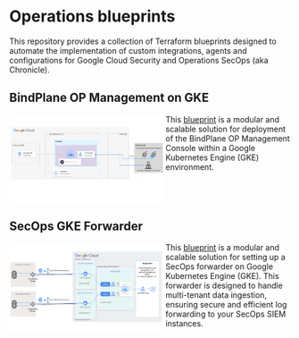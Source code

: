 # Operations blueprints

This repository provides a collection of Terraform blueprints designed to automate the implementation of custom integrations, agents and configurations for Google Cloud Security and Operations SecOps (aka Chronicle).

## BindPlane OP Management on GKE

<a href="./bindplane-gke/" title="BindPlane OP Management console on GKE"><img src="./bindplane-gke/images/diagram.png" align="left" width="280px"></a> This [blueprint](./bindplane-gke/) is a modular and scalable solution for deployment of the BindPlane OP Management Console within a Google Kubernetes Engine (GKE) environment.

<br clear="left">

## SecOps GKE Forwarder

<a href="./secops-gke-forwarder/" title="SecOps GKE Forwarder"><img src="./secops-gke-forwarder/images/diagram.png" align="left" width="280px"></a> This [blueprint](./secops-gke-forwarder/) is a modular and scalable solution for setting up a SecOps forwarder on Google Kubernetes Engine (GKE). This forwarder is designed to handle multi-tenant data ingestion, ensuring secure and efficient log forwarding to your SecOps SIEM instances.

<br clear="left">
